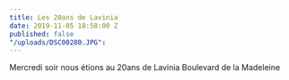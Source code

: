 ```yaml
---
title: Les 20ans de Lavinia
date: 2019-11-05 18:58:00 Z
published: false
"/uploads/DSC00280.JPG": 
---
```


Mercredi soir nous étions au 20ans de Lavinia Boulevard de la Madeleine
